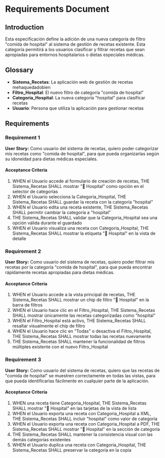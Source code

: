 # Requirements Document

## Introduction

Esta especificación define la adición de una nueva categoría de filtro "comida de hospital" al sistema de gestión de recetas existente. Esta categoría permitirá a los usuarios clasificar y filtrar recetas que sean apropiadas para entornos hospitalarios o dietas especiales médicas.

## Glossary

- **Sistema_Recetas**: La aplicación web de gestión de recetas mehaquedadobien
- **Filtro_Hospital**: El nuevo filtro de categoría "comida de hospital"
- **Categoria_Hospital**: La nueva categoría "hospital" para clasificar recetas
- **Usuario**: Persona que utiliza la aplicación para gestionar recetas

## Requirements

### Requirement 1

**User Story:** Como usuario del sistema de recetas, quiero poder categorizar mis recetas como "comida de hospital", para que pueda organizarlas según su idoneidad para dietas médicas especiales.

#### Acceptance Criteria

1. WHEN el Usuario accede al formulario de creación de recetas, THE Sistema_Recetas SHALL mostrar "🏥 Hospital" como opción en el selector de categorías
2. WHEN el Usuario selecciona la Categoria_Hospital, THE Sistema_Recetas SHALL guardar la receta con la categoría "hospital"
3. WHEN el Usuario edita una receta existente, THE Sistema_Recetas SHALL permitir cambiar la categoría a "hospital"
4. THE Sistema_Recetas SHALL validar que la Categoria_Hospital sea una opción válida durante el guardado
5. WHEN el Usuario visualiza una receta con Categoria_Hospital, THE Sistema_Recetas SHALL mostrar la etiqueta "🏥 Hospital" en la vista de detalle

### Requirement 2

**User Story:** Como usuario del sistema de recetas, quiero poder filtrar mis recetas por la categoría "comida de hospital", para que pueda encontrar rápidamente recetas apropiadas para dietas médicas.

#### Acceptance Criteria

1. WHEN el Usuario accede a la vista principal de recetas, THE Sistema_Recetas SHALL mostrar un chip de filtro "🏥 Hospital" en la barra de filtros
2. WHEN el Usuario hace clic en el Filtro_Hospital, THE Sistema_Recetas SHALL mostrar únicamente las recetas categorizadas como "hospital"
3. WHEN el Filtro_Hospital está activo, THE Sistema_Recetas SHALL resaltar visualmente el chip de filtro
4. WHEN el Usuario hace clic en "Todas" o desactiva el Filtro_Hospital, THE Sistema_Recetas SHALL mostrar todas las recetas nuevamente
5. THE Sistema_Recetas SHALL mantener la funcionalidad de filtros múltiples existente con el nuevo Filtro_Hospital

### Requirement 3

**User Story:** Como usuario del sistema de recetas, quiero que las recetas de "comida de hospital" se muestren correctamente en todas las vistas, para que pueda identificarlas fácilmente en cualquier parte de la aplicación.

#### Acceptance Criteria

1. WHEN una receta tiene Categoria_Hospital, THE Sistema_Recetas SHALL mostrar "🏥 Hospital" en las tarjetas de la vista de lista
2. WHEN el Usuario exporta una receta con Categoria_Hospital a XML, THE Sistema_Recetas SHALL incluir "hospital" como valor de categoría
3. WHEN el Usuario exporta una receta con Categoria_Hospital a PDF, THE Sistema_Recetas SHALL mostrar "🏥 Hospital" en la sección de categoría
4. THE Sistema_Recetas SHALL mantener la consistencia visual con las demás categorías existentes
5. WHEN el Usuario duplica una receta con Categoria_Hospital, THE Sistema_Recetas SHALL preservar la categoría en la copia